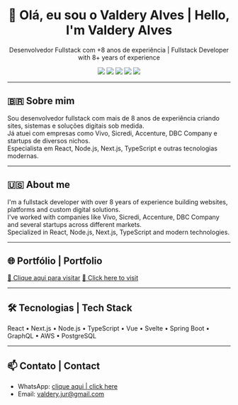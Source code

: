 
<h1 align="center">👋 Olá, eu sou o Valdery Alves | Hello, I'm Valdery Alves</h1>

<p align="center">
  Desenvolvedor Fullstack com +8 anos de experiência | Fullstack Developer with 8+ years of experience
</p>

<p align="center">
  <img src="https://img.shields.io/badge/React-20232A?style=for-the-badge&logo=react&logoColor=61DAFB"/>
  <img src="https://img.shields.io/badge/Node.js-339933?style=for-the-badge&logo=nodedotjs&logoColor=white"/>
  <img src="https://img.shields.io/badge/TypeScript-007ACC?style=for-the-badge&logo=typescript&logoColor=white"/>
  <img src="https://img.shields.io/badge/Next.js-000000?style=for-the-badge&logo=nextdotjs&logoColor=white"/>
  <img src="https://img.shields.io/badge/PostgreSQL-336791?style=for-the-badge&logo=postgresql&logoColor=white"/>
</p>

---

## 🇧🇷 Sobre mim

Sou desenvolvedor fullstack com mais de 8 anos de experiência criando sites, sistemas e soluções digitais sob medida.  
Já atuei com empresas como Vivo, Sicredi, Accenture, DBC Company e startups de diversos nichos.  
Especialista em React, Node.js, Next.js, TypeScript e outras tecnologias modernas.

---

## 🇺🇸 About me

I'm a fullstack developer with over 8 years of experience building websites, platforms and custom digital solutions.  
I've worked with companies like Vivo, Sicredi, Accenture, DBC Company and several startups across different markets.  
Specialized in React, Node.js, Next.js, TypeScript and modern technologies.

---

## 🌐 Portfólio | Portfolio

[🔗 Clique aqui para visitar](https://valderyalves.com.br)
[🔗 Click here to visit](https://valderyalves.com.br/en)

---

## 🛠️ Tecnologias | Tech Stack

React • Next.js • Node.js • TypeScript • Vue • Svelte • Spring Boot • GraphQL • AWS • PostgreSQL

---

## 📫 Contato | Contact

- WhatsApp: [clique aqui | click here](https://wa.me/5581985405144)
- Email: valdery.jur@gmail.com
 
